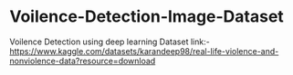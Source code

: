 # Voilence-Detection-Image-Dataset
Voilence Detection using deep learning
Dataset link:-https://www.kaggle.com/datasets/karandeep98/real-life-violence-and-nonviolence-data?resource=download
